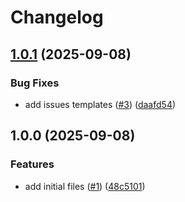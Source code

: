 # Changelog

## [1.0.1](https://github.com/CloudNationHQ/terraform-azure-locations/compare/v1.0.0...v1.0.1) (2025-09-08)


### Bug Fixes

* add issues templates ([#3](https://github.com/CloudNationHQ/terraform-azure-locations/issues/3)) ([daafd54](https://github.com/CloudNationHQ/terraform-azure-locations/commit/daafd54a460e69013fee6fcd7e76b65c4e3b87e4))

## 1.0.0 (2025-09-08)


### Features

* add initial files ([#1](https://github.com/CloudNationHQ/terraform-azure-locations/issues/1)) ([48c5101](https://github.com/CloudNationHQ/terraform-azure-locations/commit/48c51013c196a4fca03e0e312d0de44a3c32bfa8))
